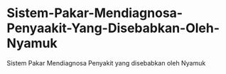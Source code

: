 Sistem-Pakar-Mendiagnosa-Penyaakit-Yang-Disebabkan-Oleh-Nyamuk
============================================


Sistem Pakar Mendiagnosa Penyakit yang disebabkan oleh Nyamuk

